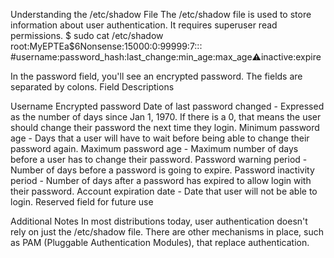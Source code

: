 Understanding the /etc/shadow File
The /etc/shadow file is used to store information about user authentication. It requires superuser read permissions.
$ sudo cat /etc/shadow
root:MyEPTEa$6Nonsense:15000:0:99999:7:::
#username:password_hash:last_change:min_age:max_age:warning:inactive:expire

In the password field, you'll see an encrypted password. The fields are separated by colons.
Field Descriptions

Username
Encrypted password
Date of last password changed - Expressed as the number of days since Jan 1, 1970. If there is a 0, that means the user should change their password the next time they login.
Minimum password age - Days that a user will have to wait before being able to change their password again.
Maximum password age - Maximum number of days before a user has to change their password.
Password warning period - Number of days before a password is going to expire.
Password inactivity period - Number of days after a password has expired to allow login with their password.
Account expiration date - Date that user will not be able to login.
Reserved field for future use

Additional Notes
In most distributions today, user authentication doesn't rely on just the /etc/shadow file. There are other mechanisms in place, such as PAM (Pluggable Authentication Modules), that replace authentication.
